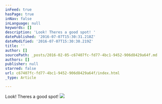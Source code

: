 ```yaml
---
inFeed: true
hasPage: true
inNav: false
inLanguage: null
keywords: []
description: 'Look! Theres a good spot! '
datePublished: '2016-07-07T15:30:31.218Z'
dateModified: '2016-07-07T15:30:30.219Z'
title: ''
author: []
sourcePath: _posts/2016-02-05-c67407fc-fd77-4bc1-9452-906d8429a64f.md
authors: []
publisher: null
starred: false
url: c67407fc-fd77-4bc1-9452-906d8429a64f/index.html
_type: Article

---
```

Look! Theres a good spot! ![](https://the-grid-user-content.s3-us-west-2.amazonaws.com/8ec94f8b-c35f-4e57-a6b2-fe687d792b7f.jpg)